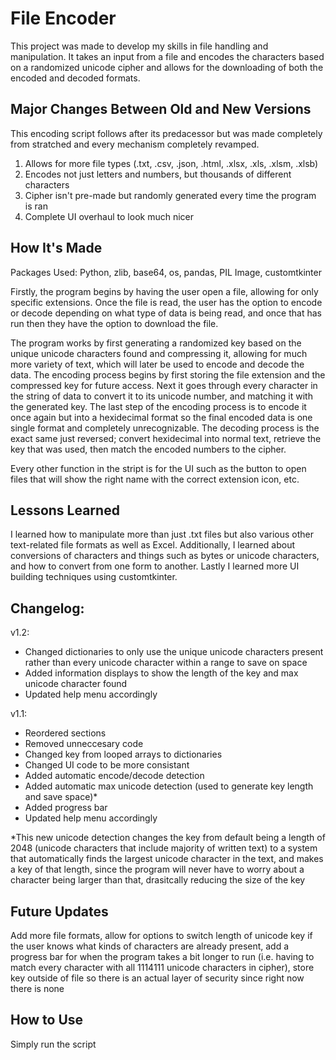 # File Encoder
This project was made to develop my skills in file handling and manipulation. It takes an input from a file and encodes the characters based on a randomized unicode cipher and allows for the downloading of both the encoded and decoded formats.

## Major Changes Between Old and New Versions

This encoding script follows after its predacessor but was made completely from stratched and every mechanism completely revamped.
1. Allows for more file types (.txt, .csv, .json, .html, .xlsx, .xls, .xlsm, .xlsb)
2. Encodes not just letters and numbers, but thousands of different characters
3. Cipher isn't pre-made but randomly generated every time the program is ran
4. Complete UI overhaul to look much nicer

## How It's Made

Packages Used: Python, zlib, base64, os, pandas, PIL Image, customtkinter

Firstly, the program begins by having the user open a file, allowing for only specific extensions. Once the file is read, the user has the option to encode or decode depending on what type of data is being read, and once that has run then they have the option to download the file.

The program works by first generating a randomized key based on the unique unicode characters found and compressing it, allowing for much more variety of text, which will later be used to encode and decode the data. The encoding process begins by first storing the file extension and the compressed key for future access. Next it goes through every character in the string of data to convert it to its unicode number, and matching it with the generated key. The last step of the encoding process is to encode it once again but into a hexidecimal format so the final encoded data is one single format and completely unrecognizable. The decoding process is the exact same just reversed; convert hexidecimal into normal text, retrieve the key that was used, then match the encoded numbers to the cipher.

Every other function in the stript is for the UI such as the button to open files that will show the right name with the correct extension icon, etc.

## Lessons Learned

I learned how to manipulate more than just .txt files but also various other text-related file formats as well as Excel. Additionally, I learned about conversions of characters and things such as bytes or unicode characters, and how to convert from one form to another. Lastly I learned more UI building techniques using customtkinter.

## Changelog:
v1.2:
- Changed dictionaries to only use the unique unicode characters present rather than every unicode character within a range to save on space
- Added information displays to show the length of the key and max unicode character found
- Updated help menu accordingly

v1.1: 
- Reordered sections 
- Removed unneccesary code 
- Changed key from looped arrays to dictionaries 
- Changed UI code to be more consistant 
- Added automatic encode/decode detection 
- Added automatic max unicode detection (used to generate key length and save space)* 
- Added progress bar 
- Updated help menu accordingly

*This new unicode detection changes the key from default being a length of 2048 (unicode characters that include majority of written text) to a system that automatically finds the largest unicode character in the text, and makes a key of that length, since the program will never have to worry about a character being larger than that, drasitcally reducing the size of the key

## Future Updates

Add more file formats, allow for options to switch length of unicode key if the user knows what kinds of characters are already present, add a progress bar for when the program takes a bit longer to run (i.e. having to match every character with all 1114111 unicode characters in cipher), store key outside of file so there is an actual layer of security since right now there is none

## How to Use

Simply run the script
